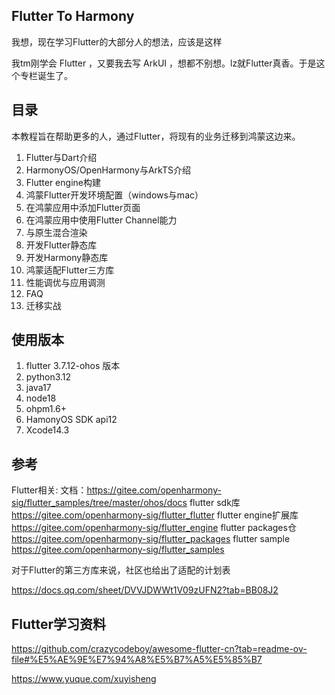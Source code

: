 ## Flutter To Harmony

我想，现在学习Flutter的大部分人的想法，应该是这样

我tm刚学会 Flutter ，又要我去写 ArkUI ，想都不别想。lz就Flutter真香。于是这个专栏诞生了。

## 目录

本教程旨在帮助更多的人，通过Flutter，将现有的业务迁移到鸿蒙这边来。

1. Flutter与Dart介绍
2. HarmonyOS/OpenHarmony与ArkTS介绍
3. Flutter engine构建
4. 鸿蒙Flutter开发环境配置（windows与mac）
5. 在鸿蒙应用中添加Flutter页面
6. 在鸿蒙应用中使用Flutter Channel能力
7. 与原生混合渲染
8. 开发Flutter静态库
9. 开发Harmony静态库
10. 鸿蒙适配Flutter三方库
11. 性能调优与应用调测
12. FAQ
13. 迁移实战

## 使用版本

1. flutter 3.7.12-ohos 版本
2. python3.12
3. java17
4. node18
5. ohpm1.6+
6. HamonyOS SDK api12
7. Xcode14.3







## 参考

Flutter相关:
文档：https://gitee.com/openharmony-sig/flutter_samples/tree/master/ohos/docs
flutter sdk库
https://gitee.com/openharmony-sig/flutter_flutter
flutter engine扩展库
https://gitee.com/openharmony-sig/flutter_engine
flutter packages仓
https://gitee.com/openharmony-sig/flutter_packages
flutter sample
https://gitee.com/openharmony-sig/flutter_samples

对于Flutter的第三方库来说，社区也给出了适配的计划表

https://docs.qq.com/sheet/DVVJDWWt1V09zUFN2?tab=BB08J2





## Flutter学习资料

https://github.com/crazycodeboy/awesome-flutter-cn?tab=readme-ov-file#%E5%AE%9E%E7%94%A8%E5%B7%A5%E5%85%B7



https://www.yuque.com/xuyisheng
